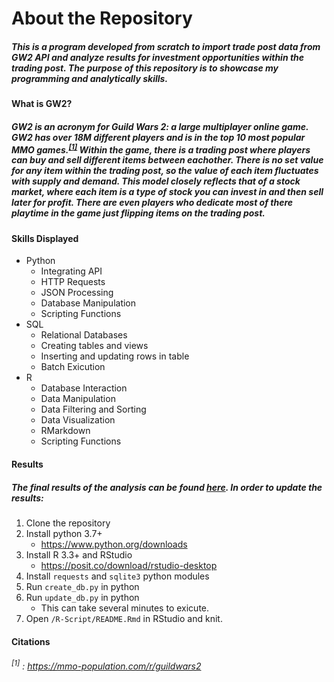 # About the Repository
##### This is a program developed from scratch to import trade post data from GW2 API and analyze results for investment opportunities within the trading post. The purpose of this repository is to showcase my programming and analytically skills.

#### What is GW2?
##### GW2 is an acronym for Guild Wars 2: a large multiplayer online game. GW2 has over 18M different players and is in the top 10 most popular MMO games.<sup>[\[1\]](https://mmo-population.com/r/guildwars2)</sup> Within the game, there is a trading post where players can buy and sell different items between eachother. There is no set value for any item within the trading post, so the value of each item fluctuates with supply and demand. This model closely reflects that of a stock market, where each item is a type of stock you can invest in and then sell later for profit. There are even players who dedicate most of there playtime in the game just flipping items on the trading post. 

#### Skills Displayed
- Python
    - Integrating API
    - HTTP Requests
    - JSON Processing
    - Database Manipulation
    - Scripting Functions
- SQL
    - Relational Databases
    - Creating tables and views
    - Inserting and updating rows in table
    - Batch Exicution
- R
    - Database Interaction
    - Data Manipulation
    - Data Filtering and Sorting
    - Data Visualization
    - RMarkdown
    - Scripting Functions


#### Results
##### The final results of the analysis can be found [here](/R-Script/README.md). In order to update the results: 
1. Clone the repository
2. Install python 3.7+
    - <https://www.python.org/downloads>
3. Install R 3.3+ and RStudio
    - <https://posit.co/download/rstudio-desktop>
4. Install `requests` and `sqlite3` python modules
5. Run `create_db.py` in python
6. Run `update_db.py` in python
   - This can take several minutes to exicute.
7. Open `/R-Script/README.Rmd` in RStudio and knit.


#### Citations
###### <sup>[1]</sup> : <https://mmo-population.com/r/guildwars2>
